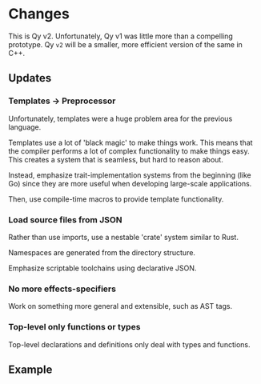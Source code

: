 # Changes

This is Qy v2. Unfortunately, Qy v1 was little more than a compelling prototype.
Qy `v2` will be a smaller, more efficient version of the same in C++.

## Updates

### Templates -> Preprocessor

Unfortunately, templates were a huge problem area for the previous language.

Templates use a lot of 'black magic' to make things work. 
This means that the compiler performs a lot of complex functionality to make things easy.
This creates a system that is seamless, but hard to reason about.

Instead, emphasize trait-implementation systems from the beginning (like Go) since they are
more useful when developing large-scale applications.

Then, use compile-time macros to provide template functionality.

### Load source files from JSON

Rather than use imports, use a nestable 'crate' system similar to Rust.

Namespaces are generated from the directory structure.

Emphasize scriptable toolchains using declarative JSON.

### No more effects-specifiers

Work on something more general and extensible, such as AST tags.

### Top-level only functions or types

Top-level declarations and definitions only deal with types and functions.

## Example

```

```